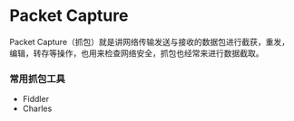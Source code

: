 # Packet Capture

Packet Capture（抓包）就是讲网络传输发送与接收的数据包进行截获，重发，编辑，转存等操作，也用来检查网络安全，抓包也经常来进行数据截取。

### 常用抓包工具

* Fiddler
* Charles



